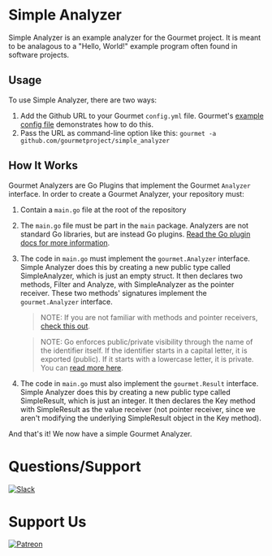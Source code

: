 # Simple Analyzer
Simple Analyzer is an example analyzer for the Gourmet project. It is meant to be analagous to a
"Hello, World!" example program often found in software projects.

## Usage
To use Simple Analyzer, there are two ways:

1. Add the Github URL to your Gourmet `config.yml` file. Gourmet's [example config file]()
   demonstrates how to do this.
2. Pass the URL as command-line option like this:
   `gourmet -a github.com/gourmetproject/simple_analyzer`

## How It Works

Gourmet Analyzers are Go Plugins that implement the Gourmet `Analyzer` interface. In order to 
create a Gourmet Analyzer, your repository must:

1. Contain a `main.go` file at the root of the repository

2. The `main.go` file must be part in the `main` package. Analyzers are not standard Go libraries, 
   but are instead Go plugins.
   [Read the Go plugin docs for more information](https://golang.org/pkg/plugin/).

3. The code in `main.go` must implement the `gourmet.Analyzer` interface. Simple Analyzer does this
   by creating a new public type called SimpleAnalyzer, which is just an empty struct. It then
   declares two methods, Filter and Analyze, with SimpleAnalyzer as the pointer receiver. These two
   methods' signatures implement the `gourmet.Analyzer` interface.

    > NOTE: If you are not familiar with methods and pointer receivers,
    > [check this out](https://tour.golang.org/methods/4).

    > NOTE: Go enforces public/private visibility through the name of the identifier itself. If the
    > identifier starts in a capital letter, it is exported (public). If it starts with a lowercase
    > letter, it is private. You can
    > [read more here](https://golang.org/doc/effective_go.html#names).

4. The code in `main.go` must also implement the `gourmet.Result` interface. Simple Analyzer does
   this by creating a new public type called SimpleResult, which is just an integer. It then
   declares the Key method with SimpleResult as the value receiver (not pointer receiver, since we
   aren't modifying the underlying SimpleResult object in the Key method).

And that's it! We now have a simple Gourmet Analyzer.

# Questions/Support
[![Slack](https://cdn.appstorm.net/web.appstorm.net/web/files/2013/10/slack_icon.png)](https://join.slack.com/t/gourmetproject/shared_invite/enQtNzczMjQ4MzgzMTg5LTRjOTllNjc2MzNhMDQyNDdiMWQwZjQ5OTEwZDEyYjhiNWEwZjI3M2Y2MzExMGQ1ZjNkZjlkMjlkYTc3ZDZmN2Y)

# Support Us

[![Patreon][patreon-badge]][patreon-link]

[patreon-badge]: https://img.shields.io/endpoint.svg?url=https%3A%2F%2Fshieldsio-patreon.herokuapp.com%2Fkvasirlabs&style=flat-round
[patreon-link]: https://patreon.com/kvasirlabs